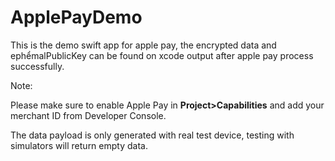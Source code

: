 # ApplePayDemo
This is the demo swift app for apple pay, the encrypted data and ephểmalPublicKey can be found on xcode output after apple pay process successfully.

Note: 

Please make sure to enable Apple Pay in <b>Project>Capabilities</b> and add your merchant ID from Developer Console.

The data payload is only generated with real test device, testing with simulators will return empty data. 

